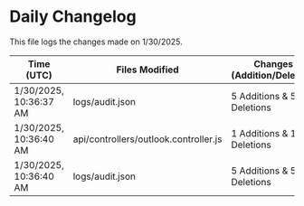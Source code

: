 # Daily Changelog

This file logs the changes made on 1/30/2025.

| Time (UTC)             | Files Modified                    | Changes (Addition/Deletion) |
|------------------------|-----------------------------------|-----------------------------|
| 1/30/2025, 10:36:37 AM | logs/audit.json | 5 Additions & 5 Deletions |
| 1/30/2025, 10:36:40 AM | api/controllers/outlook.controller.js | 1 Additions & 1 Deletions|
| 1/30/2025, 10:36:40 AM | logs/audit.json | 5 Additions & 5 Deletions|
